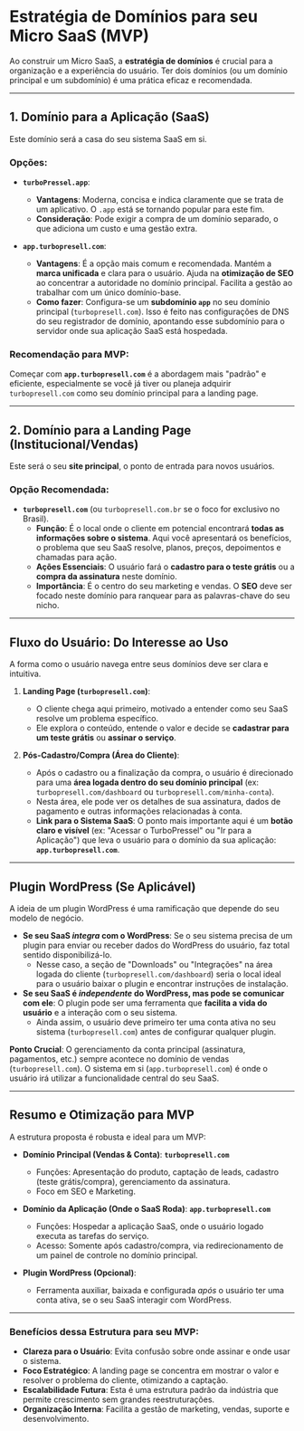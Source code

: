 # Estratégia de Domínios para seu Micro SaaS (MVP)

Ao construir um Micro SaaS, a **estratégia de domínios** é crucial para a organização e a experiência do usuário. Ter dois domínios (ou um domínio principal e um subdomínio) é uma prática eficaz e recomendada.

---

## 1. Domínio para a Aplicação (SaaS)

Este domínio será a casa do seu sistema SaaS em si.

### Opções:

* **`turboPressel.app`**:
    * **Vantagens**: Moderna, concisa e indica claramente que se trata de um aplicativo. O `.app` está se tornando popular para este fim.
    * **Consideração**: Pode exigir a compra de um domínio separado, o que adiciona um custo e uma gestão extra.

* **`app.turbopresell.com`**:
    * **Vantagens**: É a opção mais comum e recomendada. Mantém a **marca unificada** e clara para o usuário. Ajuda na **otimização de SEO** ao concentrar a autoridade no domínio principal. Facilita a gestão ao trabalhar com um único domínio-base.
    * **Como fazer**: Configura-se um **subdomínio `app`** no seu domínio principal (`turbopresell.com`). Isso é feito nas configurações de DNS do seu registrador de domínio, apontando esse subdomínio para o servidor onde sua aplicação SaaS está hospedada.

### Recomendação para MVP:

Começar com **`app.turbopresell.com`** é a abordagem mais "padrão" e eficiente, especialmente se você já tiver ou planeja adquirir `turbopresell.com` como seu domínio principal para a landing page.

---

## 2. Domínio para a Landing Page (Institucional/Vendas)

Este será o seu **site principal**, o ponto de entrada para novos usuários.

### Opção Recomendada:

* **`turbopresell.com`** (ou `turbopresell.com.br` se o foco for exclusivo no Brasil).
    * **Função**: É o local onde o cliente em potencial encontrará **todas as informações sobre o sistema**. Aqui você apresentará os benefícios, o problema que seu SaaS resolve, planos, preços, depoimentos e chamadas para ação.
    * **Ações Essenciais**: O usuário fará o **cadastro para o teste grátis** ou a **compra da assinatura** neste domínio.
    * **Importância**: É o centro do seu marketing e vendas. O **SEO** deve ser focado neste domínio para ranquear para as palavras-chave do seu nicho.

---

## Fluxo do Usuário: Do Interesse ao Uso

A forma como o usuário navega entre seus domínios deve ser clara e intuitiva.

1.  **Landing Page (`turbopresell.com`)**:
    * O cliente chega aqui primeiro, motivado a entender como seu SaaS resolve um problema específico.
    * Ele explora o conteúdo, entende o valor e decide se **cadastrar para um teste grátis** ou **assinar o serviço**.

2.  **Pós-Cadastro/Compra (Área do Cliente)**:
    * Após o cadastro ou a finalização da compra, o usuário é direcionado para uma **área logada dentro do seu domínio principal** (ex: `turbopresell.com/dashboard` ou `turbopresell.com/minha-conta`).
    * Nesta área, ele pode ver os detalhes de sua assinatura, dados de pagamento e outras informações relacionadas à conta.
    * **Link para o Sistema SaaS**: O ponto mais importante aqui é um **botão claro e visível** (ex: "Acessar o TurboPressel" ou "Ir para a Aplicação") que leva o usuário para o domínio da sua aplicação: **`app.turbopresell.com`**.

---

## Plugin WordPress (Se Aplicável)

A ideia de um plugin WordPress é uma ramificação que depende do seu modelo de negócio.

* **Se seu SaaS *integra* com o WordPress**: Se o seu sistema precisa de um plugin para enviar ou receber dados do WordPress do usuário, faz total sentido disponibilizá-lo.
    * Nesse caso, a seção de "Downloads" ou "Integrações" na área logada do cliente (`turbopresell.com/dashboard`) seria o local ideal para o usuário baixar o plugin e encontrar instruções de instalação.
* **Se seu SaaS é *independente* do WordPress, mas pode se comunicar com ele**: O plugin pode ser uma ferramenta que **facilita a vida do usuário** e a interação com o seu sistema.
    * Ainda assim, o usuário deve primeiro ter uma conta ativa no seu sistema (`turbopresell.com`) antes de configurar qualquer plugin.

**Ponto Crucial**: O gerenciamento da conta principal (assinatura, pagamentos, etc.) sempre acontece no domínio de vendas (`turbopresell.com`). O sistema em si (`app.turbopresell.com`) é onde o usuário irá utilizar a funcionalidade central do seu SaaS.

---

## Resumo e Otimização para MVP

A estrutura proposta é robusta e ideal para um MVP:

* **Domínio Principal (Vendas & Conta)**: **`turbopresell.com`**
    * Funções: Apresentação do produto, captação de leads, cadastro (teste grátis/compra), gerenciamento da assinatura.
    * Foco em SEO e Marketing.

* **Domínio da Aplicação (Onde o SaaS Roda)**: **`app.turbopresell.com`**
    * Funções: Hospedar a aplicação SaaS, onde o usuário logado executa as tarefas do serviço.
    * Acesso: Somente após cadastro/compra, via redirecionamento de um painel de controle no domínio principal.

* **Plugin WordPress (Opcional)**:
    * Ferramenta auxiliar, baixada e configurada *após* o usuário ter uma conta ativa, se o seu SaaS interagir com WordPress.

---

### Benefícios dessa Estrutura para seu MVP:

* **Clareza para o Usuário**: Evita confusão sobre onde assinar e onde usar o sistema.
* **Foco Estratégico**: A landing page se concentra em mostrar o valor e resolver o problema do cliente, otimizando a captação.
* **Escalabilidade Futura**: Esta é uma estrutura padrão da indústria que permite crescimento sem grandes reestruturações.
* **Organização Interna**: Facilita a gestão de marketing, vendas, suporte e desenvolvimento.
